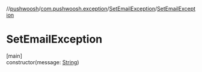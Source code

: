 //[pushwoosh](../../../index.md)/[com.pushwoosh.exception](../index.md)/[SetEmailException](index.md)/[SetEmailException](-set-email-exception.md)

# SetEmailException

[main]\
constructor(message: [String](https://developer.android.com/reference/kotlin/java/lang/String.html))
